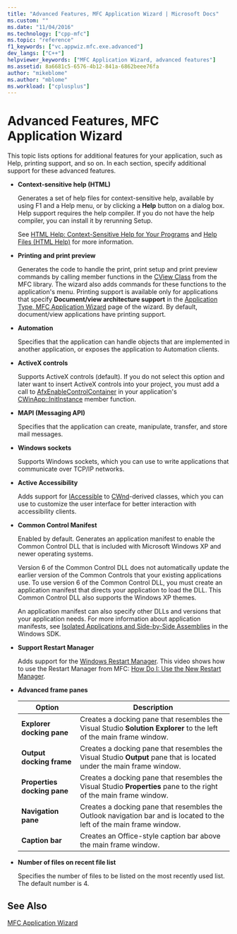 ```yaml
---
title: "Advanced Features, MFC Application Wizard | Microsoft Docs"
ms.custom: ""
ms.date: "11/04/2016"
ms.technology: ["cpp-mfc"]
ms.topic: "reference"
f1_keywords: ["vc.appwiz.mfc.exe.advanced"]
dev_langs: ["C++"]
helpviewer_keywords: ["MFC Application Wizard, advanced features"]
ms.assetid: 8a6681c5-6576-4b12-841a-6862beee76fa
author: "mikeblome"
ms.author: "mblome"
ms.workload: ["cplusplus"]
---
```

# Advanced Features, MFC Application Wizard

This topic lists options for additional features for your application, such as Help, printing support, and so on. In each section, specify additional support for these advanced features.

- **Context-sensitive help (HTML)**

   Generates a set of help files for context-sensitive help, available by using F1 and a Help menu, or by clicking a **Help** button on a dialog box. Help support requires the help compiler. If you do not have the help compiler, you can install it by rerunning Setup.

   See [HTML Help: Context-Sensitive Help for Your Programs](../../mfc/html-help-context-sensitive-help-for-your-programs.md) and [Help Files (HTML Help)](../../ide/help-files-html-help.md) for more information.

- **Printing and print preview**

   Generates the code to handle the print, print setup and print preview commands by calling member functions in the [CView Class](../../mfc/reference/cview-class.md) from the MFC library. The wizard also adds commands for these functions to the application's menu. Printing support is available only for applications that specify **Document/view architecture support** in the [Application Type, MFC Application Wizard](../../mfc/reference/application-type-mfc-application-wizard.md) page of the wizard. By default, document/view applications have printing support.

- **Automation**

   Specifies that the application can handle objects that are implemented in another application, or exposes the application to Automation clients.

- **ActiveX controls**

   Supports ActiveX controls (default). If you do not select this option and later want to insert ActiveX controls into your project, you must add a call to [AfxEnableControlContainer](ole-initialization.md#afxenablecontrolcontainer) in your application's [CWinApp::InitInstance](../../mfc/reference/cwinapp-class.md#initinstance) member function.

- **MAPI (Messaging API)**

   Specifies that the application can create, manipulate, transfer, and store mail messages.

- **Windows sockets**

   Supports Windows sockets, which you can use to write applications that communicate over TCP/IP networks.

- **Active Accessibility**

   Adds support for [IAccessible](/windows/desktop/api/oleacc/nn-oleacc-iaccessible) to [CWnd](../../mfc/reference/cwnd-class.md)-derived classes, which you can use to customize the user interface for better interaction with accessibility clients.

- **Common Control Manifest**

   Enabled by default. Generates an application manifest to enable the Common Control DLL that is included with Microsoft Windows XP and newer operating systems.

   Version 6 of the Common Control DLL does not automatically update the earlier version of the Common Controls that your existing applications use. To use version 6 of the Common Control DLL, you must create an application manifest that directs your application to load the DLL. This Common Control DLL also supports the Windows XP themes.

   An application manifest can also specify other DLLs and versions that your application needs. For more information about application manifests, see [Isolated Applications and Side-by-Side Assemblies](/windows/desktop/SbsCs/isolated-applications-and-side-by-side-assemblies-portal) in the Windows SDK.

- **Support Restart Manager**

   Adds support for the [Windows Restart Manager](/windows/desktop/RstMgr/using-restart-manager). This video shows how to use the Restart Manager from MFC: [How Do I: Use the New Restart Manager](https://msdn.microsoft.com/vstudio/ee886407).

- **Advanced frame panes**

   |Option|Description|
   |------------|-----------------|
   |**Explorer docking pane**|Creates a docking pane that resembles the Visual Studio **Solution Explorer** to the left of the main frame window.|
   |**Output docking frame**|Creates a docking pane that resembles the Visual Studio **Output** pane that is located under the main frame window.|
   |**Properties docking pane**|Creates a docking pane that resembles the Visual Studio **Properties** pane to the right of the main frame window.|
   |**Navigation pane**|Creates a docking pane that resembles the Outlook navigation bar and is located to the left of the main frame window.|
   |**Caption bar**|Creates an Office-style caption bar above the main frame window.|

- **Number of files on recent file list**

   Specifies the number of files to be listed on the most recently used list. The default number is 4.

## See Also

[MFC Application Wizard](../../mfc/reference/mfc-application-wizard.md)

